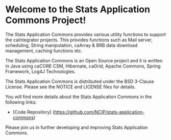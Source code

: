 Welcome to the Stats Application Commons Project!
=====================================

The Stats Application Commons provides various utility functions to support the caIntegrator projects. This provides functions such as Mail server, scheduling, String manipulation, caArray & BRB data download management, caching functions etc.

The Stats Application Commons is an Open Source project and it is written in Java using caCORE CSM, Hibernate, caGrid, Apache Commons, Spring Framework, Log4J Technologies.

The Stats Application Commons is distributed under the BSD 3-Clause License.
Please see the NOTICE and LICENSE files for details.

You will find more details about the Stats Application Commons in the following links:
 * [Code Repository] (https://github.com/NCIP/stats-application-commons)
 
Please join us in further developing and improving Stats Application Commons.
